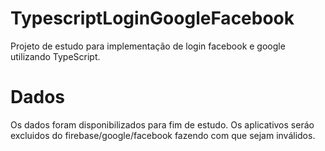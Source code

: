 # TypescriptLoginGoogleFacebook

Projeto de estudo para implementação de login facebook e google utilizando TypeScript.

# Dados

Os dados foram disponibilizados para fim de estudo. Os aplicativos seráo excluidos do firebase/google/facebook fazendo com que sejam inválidos.
